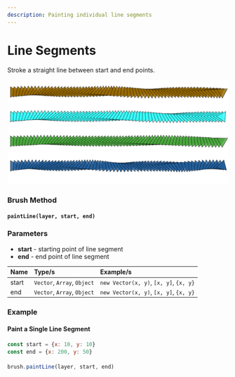 ```yaml
---
description: Painting individual line segments
---
```


# Line Segments

Stroke a straight line between start and end points.

![line segments, painted with a rotating triangular brush](../../.gitbook/assets/a90192.png)

### Brush Method

**`paintLine(layer, start, end)`**

### Parameters

* **start** - starting point of line segment
* **end** - end point of line segment

| Name | Type/s | Example/s |
| :--- | :--- | :--- |
| start | `Vector`, `Array`, `Object` | `new Vector(x, y)`, `[x, y]`, `{x, y}` |
| end | `Vector`, `Array`, `Object` | `new Vector(x, y)`, `[x, y]`, `{x, y}` |

### Example

#### Paint a Single Line Segment

```javascript
const start = {x: 10, y: 10}
const end = {x: 200, y: 50}

brush.paintLine(layer, start, end)
```



